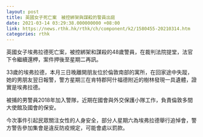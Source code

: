 ```yaml
---
layout: post
title: 英國女子死亡案　被控綁架與謀殺的警員出庭
date: 2021-03-14 03:29:38.000000000 +08:00
link: https://news.rthk.hk/rthk/ch/component/k2/1580455-20210314.htm
categories: rthk
---
```


英國女子埃弗拉德死亡案，被控綁架和謀殺的48歲警員，在裁判法院提堂，法官下令繼續還柙，案件押後至星期二再訊。

33歲的埃弗拉德，本月三日晚離開朋友位於倫敦南部的寓所，在回家途中失蹤，她的男朋友翌日報警，警方星期三在肯特郡阿什福德附近的樹林發現一具遺體，證實是埃弗拉德。

被捕的男警員2018年加入警隊，近期在國會與外交保護小隊工作，負責倫敦多間大使館及國會的保安。

今次事件引起民眾關注女性的人身安全，部分人星期六為埃弗拉德舉行追悼會，警方警告參加集會是違反防疫規定，可能會處以罰款。
